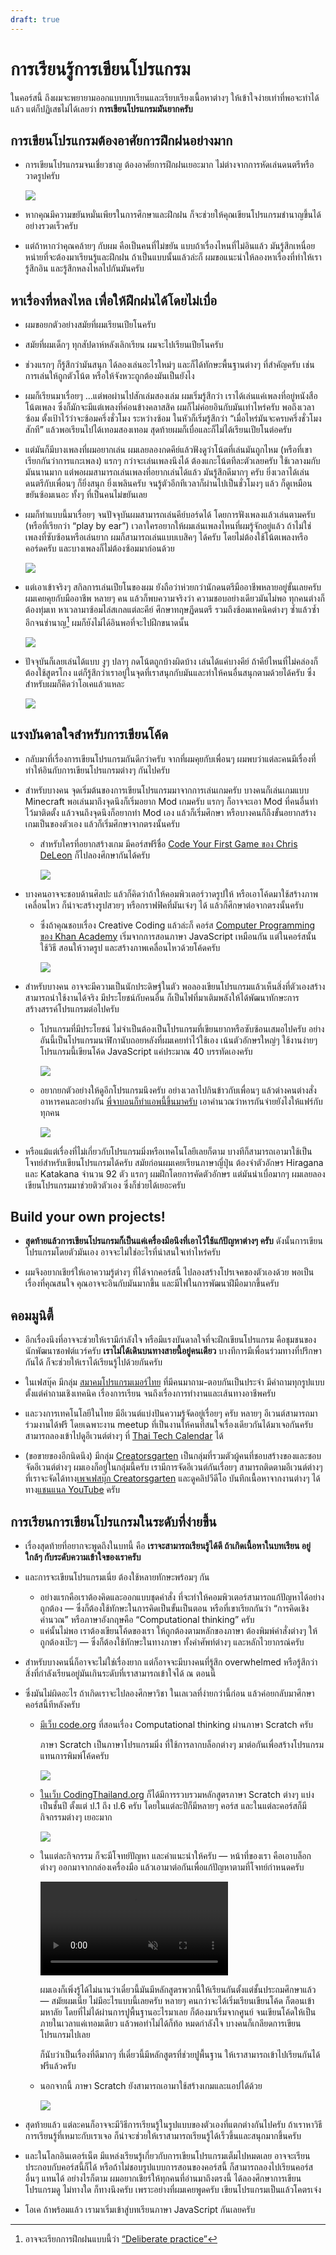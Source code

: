 ```yaml
---
draft: true
---
```


# การเรียนรู้การเขียนโปรแกรม

ในคอร์สนี้ ถึงผมจะพยายามออกแบบบทเรียนและเรียบเรียงเนื้อหาต่างๆ ให้เข้าใจง่ายเท่าที่พอจะทำได้แล้ว
แต่ก็ปฏิเสธไม่ได้เลยว่า **การเขียนโปรแกรมมันยากครับ**

## การเขียนโปรแกรมต้องอาศัยการฝึกฝนอย่างมาก

- การเขียนโปรแกรมจนเชี่ยวชาญ ต้องอาศัยการฝึกฝนเยอะมาก ไม่ต่างจากการหัดเล่นดนตรีหรือวาดรูปครับ

  ![](https://im.dt.in.th/ipfs/bafybeifclfhm2vantukuug6nrvli5zit2y7fgltywnnv77pkxrqkmqkvxu/image.webp)

- หากคุณมีความขยันหมั่นเพียรในการศึกษาและฝึกฝน
  ก็จะช่วยให้คุณเขียนโปรแกรมชำนาญขึ้นได้อย่างรวดเร็วครับ

- แต่ถ้าหากว่าคุณคล้ายๆ กับผม คือเป็นคนที่ไม่ขยัน
  แบบถ้าเรื่องไหนที่ไม่อินแล้ว มันรู้สึกเหนื่อยหน่ายที่จะต้องมาเรียนรู้และฝึกฝน
  ถ้าเป็นแบบนั้นแล้วล่ะก็
  ผมขอแนะนำให้ลองหาเรื่องที่ทำให้เรารู้สึกอิน และรู้สึกหลงไหลไปกันมันครับ

## หาเรื่องที่หลงไหล เพื่อให้ฝึกฝนได้โดยไม่เบื่อ

- ผมขอยกตัวอย่างสมัยที่ผมเรียนเปียโนครับ

- สมัยที่ผมเด็กๆ ทุกสัปดาห์หลังเลิกเรียน ผมจะไปเรียนเปียโนครับ

- ช่วงแรกๆ ก็รู้สึกว่ามันสนุก ได้ลองเล่นอะไรใหม่ๆ และก็ได้ทักษะพื้นฐานต่างๆ ที่สำคัญครับ
  เช่น การเล่นให้ถูกตัวโน้ต หรือให้จังหวะถูกต้องมันเป็นยังไง

- ผมก็เรียนมาเรื่อยๆ
  …แต่พอผ่านไปสักเล่มสองเล่ม ผมเริ่มรู้สึกว่า
  เราได้เล่นแค่เพลงที่อยู่หนังสือโน้ตเพลง ซึ่งก็มักจะมีแต่เพลงที่ค่อนข้างคลาสสิค ผมก็ไม่ค่อยอินกับมันเท่าไหร่ครับ
  พอถึงเวลาซ้อม ตั้งเป้าไว้ว่าจะซ้อมครึ่งชั่วโมง
  ระหว่างซ้อม ในหัวก็เริ่มรู้สึกว่า “เมื่อไหร่มันจะครบครึ่งชั่วโมงสักที”
  แล้วพอเรียนไปได้เทอมสองเทอม สุดท้ายผมก็เบื่อและก็ไม่ได้เรียนเปียโนต่อครับ

- แต่มันก็มีบางเพลงที่ผมอยากเล่น
  ผมเลยลองกดคีย์แล้วฟังดูว่าโน้ตที่เล่นมันถูกไหม (หรือที่เขาเรียกกันว่าการแกะเพลง)
  แรกๆ กว่าจะเล่นเพลงนึงได้ ต้องแกะโน้ตทีละตัวเลยครับ ใช้เวลางมกับมันนานมาก
  แต่พอผมสามารถเล่นเพลงที่อยากเล่นได้แล้ว มันรู้สึกดีมากๆ ครับ
  ยิ่งเวลาได้เล่นดนตรีกับเพื่อนๆ ก็ยิ่งสนุก ยิ่งเพลินครับ จนรู้ตัวอีกทีเวลาก็ผ่านไปเป็นชั่วโมงๆ แล้ว
  ก็ดูเหมือนขยันซ้อมเนอะ ทั้งๆ ที่เป็นคนไม่ขยันเลย

- ผมก็ทำแบบนี้มาเรื่อยๆ
  จนปัจจุบันผมสามารถเล่นคีย์บอร์ดได้ โดยการฟังเพลงแล้วเล่นตามครับ (หรือที่เรียกว่า “play by ear”)
  เวลาใครอยากให้ผมเล่นเพลงไหนที่ผมรู้จักอยู่แล้ว ถ้าไม่ใช่เพลงที่ซับซ้อนหรือเล่นยาก ผมก็สามารถเล่นแบบเบสิคๆ ได้ครับ โดยไม่ต้องใช้โน้ตเพลงหรือคอร์ดครับ และบางเพลงก็ไม่ต้องซ้อมมาก่อนด้วย

  ![](https://im.dt.in.th/ipfs/bafybeihnen446bdv2d26t6fr4v2bfqy577cgdki63qhacv7azd7dvoxzfe/image.webp)

- แต่เอาเข้าจริงๆ สกิลการเล่นเปียโนของผม ยังถือว่าห่วยกว่านักดนตรีมืออาชีพหลายอยู่ขั้นเลยครับ
  ผมเคยคุยกับมืออาชีพ หลายๆ คน
  แล้วก็พบความจริงว่า ความชอบอย่างเดียวมันไม่พอ
  ทุกคนต่างก็ต้องทุ่มเท
  หาเวลามาซ้อมไล่สเกลแต่ละคีย์ ศึกษาทฤษฎีดนตรี รวมถึงซ้อมเทคนิคต่างๆ ซ้ำแล้วซ้ำอีกจนชำนาญ[^deliberate]
  ผมก็ยังไม่ได้อินพอที่จะไปฝึกขนาดนั้น

  ![](https://im.dt.in.th/ipfs/bafybeieuxlqnnjrxcrxpkohwn54mrmcnjkyw4xafbkhxvggsgpxxqcdpli/image.webp)

- ปัจจุบันก็เลยเล่นได้แบบ งูๆ ปลาๆ กดโน้ตถูกบ้างผิดบ้าง เล่นได้แค่บางคีย์
  ถ้าคีย์ไหนที่ไม่คล่องก็ต้องใช้สูตรโกง
  แต่ก็รู้สึกว่าเราอยู่ในจุดที่เราสนุกกับมันและทำให้คนอื่นสนุกตามด้วยได้ครับ
  ซึ่งสำหรับผมก็คิดว่าโอเคแล้วแหละ

  ![](https://im.dt.in.th/ipfs/bafybeibc5732fway4lkcwkgl2zs4vxxo35svdp7nvlut7ujsonnpjcqn3m/image.webp)

[^deliberate]: อาจจะเรียกการฝึกฝนแบบนี้ว่า [“Deliberate practice”](https://jamesclear.com/beginners-guide-deliberate-practice)

## แรงบันดาลใจสำหรับการเขียนโค้ด

- กลับมาที่เรื่องการเขียนโปรแกรมกันดีกว่าครับ
  จากที่ผมคุยกับเพื่อนๆ ผมพบว่าแต่ละคนมีเรื่องที่ทำให้อินกับการเขียนโปรแกรมต่างๆ กันไปครับ

- สำหรับบางคน จุดเริ่มต้นของการเขียนโปรแกรมมาจากการเล่นเกมครับ
  บางคนก็เล่นเกมแบบ Minecraft
  พอเล่นมาถึงจุดนึงก็เริ่มอยาก Mod เกมครับ
  แรกๆ ก็อาจจะเอา Mod ที่คนอื่นทำไว้มาติดตั้ง
  แล้วจนถึงจุดนึงก็อยากทำ Mod เอง แล้วก็เริ่มศึกษา
  หรือบางคนก็ถึงขั้นอยากสร้างเกมเป็นของตัวเอง แล้วก็เริ่มศึกษาจากตรงนั้นครับ

  - สำหรับใครที่อยากสร้างเกม
    มีคอร์สฟรีชื่อ [Code Your First Game ของ Chris DeLeon](https://www.udemy.com/course/code-your-first-game/)
    ก็ไปลองศึกษากันได้ครับ

    ![](https://im.dt.in.th/ipfs/bafybeig3adfnmy4vagqwe4pn26dcdj4xlw22obmlqah2krqlodljvmsvvu/image.webp)

- บางคนอาจจะชอบด้านศิลปะ
  แล้วก็คิดว่าถ้าให้คอมพิวเตอร์วาดรูปให้
  หรือเอาโค้ดมาใช้สร้างภาพเคลื่อนไหว
  ก็น่าจะสร้างรูปสวยๆ หรือกราฟฟิคที่มันเจ๋งๆ ได้ แล้วก็ศึกษาต่อจากตรงนั้นครับ

  - ซึ่งถ้าคุณชอบเรื่อง Creative Coding แล้วล่ะก็
    คอร์ส [Computer Programming ของ Khan Academy](https://www.khanacademy.org/computing/computer-programming) เริ่มจากการสอนภาษา JavaScript เหมือนกัน
    แต่ในคอร์สนั้น ใช้วิธี สอนให้วาดรูป และสร้างภาพเคลื่อนไหวด้วยโค้ดครับ

    ![](https://im.dt.in.th/ipfs/bafybeihhqgt4xnp3eu4uh3oa3qipayrnvi6vxffdz6b7ayrr2ei2xifmou/image.webp)

- สำหรับบางคน อาจจะมีความเป็นนักประดิษฐ์ในตัว
  พอลองเขียนโปรแกรมแล้วเห็นสิ่งที่ตัวเองสร้างสามารถนำใช้งานได้จริง มีประโยชน์กับคนอื่น
  ก็เป็นไฟที่มาเติมพลังให้ได้พัฒนาทักษะการสร้างสรรค์โปรแกรมต่อไปครับ

  - โปรแกรมที่มีประโยชน์ ไม่จำเป็นต้องเป็นโปรแกรมที่เขียนยากหรือซับซ้อนเสมอไปครับ
    อย่างอันนี้เป็นโปรแกรมนาฬิกานับถอยหลังที่ผมเคยทำไว้ใช้เอง เน้นตัวอักษรใหญ่ๆ ใช้งานง่ายๆ
    โปรแกรมนี้เขียนโค้ด JavaScript แค่ประมาณ 40 บรรทัดเองครับ

    ![](https://im.dt.in.th/ipfs/bafybeihsyni3bn36xteyrwho4fzxl4uavjdpm3lcksslpl67cvdh7ounzi/image.webp)

  - อยากยกตัวอย่างให้ดูอีกโปรแกรมนึงครับ
    อย่างเวลาไปกินข้าวกับเพื่อนๆ แล้วต่างคนต่างสั่งอาหารคนละอย่างกัน
    [พี่จาบอนก็ทำแอพนี้ขึ้นมาครับ](https://twitter.com/Jabont/status/1194775856628895745)
    เอาคำนวณว่าหารกันจ่ายยังไงให้แฟร์กับทุกคน

    [![](https://im.dt.in.th/ipfs/bafybeiczsooeblmva4dde4syhedlktdvfzdmk4otwq6tx6aurbuljx63me/image.webp)](https://twitter.com/Jabont/status/1194775856628895745)

- หรือแม้แต่เรื่องที่ไม่เกี่ยวกับโปรแกรมมิ่งหรือเทคโนโลยีเลยก็ตาม บางทีก็สามารถเอามาใช้เป็นโจทย์สำหรับเขียนโปรแกรมได้ครับ
  สมัยก่อนผมเคยเรียนภาษาญี่ปุ่น ต้องจำตัวอักษร Hiragana และ Katakana จำนวน 92 ตัว
  แรกๆ ผมฝึกโดยการคัดตัวอักษร แต่มันน่าเบื่อมากๆ
  ผมเลยลองเขียนโปรแกรมมาช่วยติวตัวเอง ซึ่งก็ช่วยได้เยอะครับ

## Build your own projects!

- **สุดท้ายแล้วการเขียนโปรแกรมก็เป็นแค่เครื่องมือนึงที่เอาไว้ใช้แก้ปัญหาต่างๆ ครับ**
  ดังนั้นการเขียนโปรแกรมโดยตัวมันเอง อาจจะไม่ใช่อะไรที่น่าสนใจเท่าไหร่ครับ

- ผมจึงอยากเชียร์ให้เอาความรู้ต่างๆ ที่ได้จากคอร์สนี้ ไปลองสร้างโปรเจคของตัวเองด้วย
  พอเป็นเรื่องที่คุณสนใจ คุณอาจจะอินกับมันมากขึ้น และมีไฟในการพัฒนาฝีมือมากขึ้นครับ

## คอมมูนิตี้

- อีกเรื่องนึงที่อาจจะช่วยให้เรามีกำลังใจ หรือมีแรงบันดาลใจที่จะฝึกเขียนโปรแกรม คือชุมชนของนักพัฒนาซอฟต์แวร์ครับ
  **เราไม่ได้เดินบนทางสายนี้อยู่คนเดียว**
  บางทีการมีเพื่อนร่วมทางที่ปรึกษากันได้ ก็จะช่วยให้เราได้เรียนรู้ไปด้วยกันครับ

- ในเฟสบุ๊ค มีกลุ่ม [สมาคมโปรแกรมเมอร์ไทย](https://www.facebook.com/groups/240703846140892) ที่มีคนมาถาม-ตอบกันเป็นประจำ
  มีคำถามทุกรูปแบบ ตั้งแต่คำถามเชิงเทคนิค เรื่องการเรียน จนถึงเรื่องการทำงานและเส้นทางอาชีพครับ

- และวงการเทคโนโลยีในไทย
  มีอีเวนต์แบ่งปันความรู้จัดอยู่เรื่อยๆ ครับ
  หลายๆ อีเวนต์สามารถมาร่วมงานได้ฟรี โดยเฉพาะงาน meetup ที่เป็นงานให้คนที่สนใจเรื่องเดียวกันได้มาเจอกันครับ
  สามารถลองเข้าไปดูอีเวนต์ต่างๆ ที่ [Thai Tech Calendar](https://th.techcal.dev/) ได้

- (ขอขายของอีกนิดนึง)
  มีกลุ่ม [Creatorsgarten](https://creatorsgarten.org) เป็นกลุ่มที่รวมตัวผู้คนที่ชอบสร้างของและชอบจัดอีเวนต์ต่างๆ ผมเองก็อยู่ในกลุ่มนี้ครับ
  เรามีการจัดอีเวนต์กันเรื่อยๆ
  สามารถติดตามอีเวนต์ต่างๆ ที่เราจะจัดได้ทาง[เพจเฟสบุ๊ก Creatorsgarten](https://www.facebook.com/creatorsgarten) และดูคลิปวีดีโอ บันทึกเนื้อหาจากงานต่างๆ ได้ทาง[แชนแนล YouTube](https://www.youtube.com/@creatorsgarten) ครับ

## การเรียนการเขียนโปรแกรมในระดับที่ง่ายขึ้น

- เรื่องสุดท้ายที่อยากจะพูดถึงในบทนี้ คือ
  **เราจะสามารถเรียนรู้ได้ดี ถ้าเกิดเนื้อหาในบทเรียน อยู่ใกล้ๆ กับระดับความเข้าใจของเราครับ**

- และการจะเขียนโปรแกรมเนี่ย ต้องใช้หลายทักษะพร้อมๆ กัน

  - อย่างแรกคือเราต้องคิดและออกแบบชุดคำสั่ง ที่จะทำให้คอมพิวเตอร์สามารถแก้ปัญหาได้อย่างถูกต้อง — ซึ่งก็ต้องใช้ทักษะในการคิดเป็นขั้นเป็นตอน หรือที่เขาเรียกกันว่า “การคิดเชิงคำนวณ” หรือภาษาอังกฤษคือ “Computational thinking” ครับ
  - แค่นั้นไม่พอ เราต้องเขียนโค้ดของเรา ให้ถูกต้องตามหลักของภาษา ต้องพิมพ์คำสั่งต่างๆ ให้ถูกต้องเป๊ะๆ — ซึ่งก็ต้องใช้ทักษะในทางภาษา ทั้งคำศัพท์ต่างๆ และหลักไวยากรณ์ครับ

- สำหรับบางคนนี่ก็อาจจะไม่ใช่เรื่องยาก
  แต่ก็อาจจะมีบางคนที่รู้สึก overwhelmed หรือรู้สึกว่าสิ่งที่กำลังเรียนอยู่มันเกินระดับที่เราสามารถเข้าใจได้ ณ ตอนนี้

- ซึ่งมันไม่ผิดอะไร ถ้าเกิดเราจะไปลองศึกษาวิชา ในเลเวลที่ง่ายกว่านี้ก่อน แล้วค่อยกลับมาศึกษาคอร์สนี้ทีหลังครับ

  - [มีเว็บ code.org](https://studio.code.org/courses) ที่สอนเรื่อง Computational thinking ผ่านภาษา Scratch ครับ

    ภาษา Scratch เป็นภาษาโปรแกรมมิ่ง ที่ใช้การลากบล็อกต่างๆ มาต่อกันเพื่อสร้างโปรแกรม แทนการพิมพ์โค้ดครับ

    ![](https://im.dt.in.th/ipfs/bafybeieyuwjl2ezrvspfh4sv6c5s5gfrb2fnxwq6cjwiujbtstonwahhvy/image.webp)

  - [ในเว็บ CodingThailand.org](https://codingthailand.org/courses) ก็ได้มีการรวบรวมหลักสูตรภาษา Scratch ต่างๆ แบ่งเป็นชั้นปี ตั้งแต่ ป.1 ถึง ป.6 ครับ
    โดยในแต่ละปีก็มีหลายๆ คอร์ส
    และในแต่ละคอร์สก็มีกิจกรรมต่างๆ เยอะมาก

    ![](https://im.dt.in.th/ipfs/bafybeihub3oz7ljotar2uo3uhodovus7cjljuewovekvb5pfbpfybd75eq/image.webp)

  - ในแต่ละกิจกรรม ก็จะมีโจทย์ปัญหา และคำแนะนำให้ครับ — หน้าที่ของเรา คือเอาบล็อกต่างๆ ออกมาจากกล่องเครื่องมือ
    แล้วเอามาต่อกันเพื่อแก้ปัญหาตามที่โจทย์กำหนดครับ

    <video src="https://im.dt.in.th/ipfs/bafybeia5gjdtfr5gra45xh65n3zorsghqtgrgyuoca6mrlsimtjmichkmq/codeorg.mp4" muted autoplay loop controls></video>

    ผมเองก็เพิ่งรู้ได้ไม่นานว่าเดี๋ยวนี้มันมีหลักสูตรพวกนี้ให้เรียนกันตั้งแต่ชั้นประถมศึกษาแล้ว — สมัยผมเนี่ย ไม่มีอะไรแบบนี้เลยครับ
    หลายๆ คนกว่าจะได้เริ่มเรียนเขียนโค้ด ก็ตอนเข้ามหาลัย โดยที่ไม่ได้ผ่านการปูพื้นฐานอะไรมาเลย
    ก็ต้องมาเริ่มจากศูนย์ จนเขียนโค้ดให้เป็น ภายในเวลาแค่เทอมเดียว แล้วพอทำไม่ได้ก็ท้อ หมดกำลังใจ บางคนก็เกลียดการเขียนโปรแกรมไปเลย

    ก็นับว่าเป็นเรื่องที่ดีมากๆ ที่เดี๋ยวนี้มีหลักสูตรที่ช่วยปูพื้นฐาน ให้เราสามารถเข้าไปเรียนกันได้ฟรีแล้วครับ

  - นอกจากนี้ ภาษา Scratch ยังสามารถเอามาใช้สร้างเกมและแอปได้ด้วย

    ![](https://im.dt.in.th/ipfs/bafybeidvux7nwm7uhtfjxjjsp5n4n5y44r2xxmhfcwbzlfey67esotj7hi/image.webp)

- สุดท้ายแล้ว
  แต่ละคนก็อาจจะมีวิธีการเรียนรู้ในรูปแบบของตัวเองที่แตกต่างกันไปครับ
  ถ้าเราหาวิธีการเรียนรู้ที่เหมาะกับเราเจอ ก็น่าจะช่วยให้เราสามารถเรียนรู้ได้เร็วขึ้นและสนุกมากขึ้นครับ

- และในโลกอินเตอร์เน็ต มีแหล่งเรียนรู้เกี่ยวกับการเขียนโปรแกรมเต็มไปหมดเลย
  อาจจะเรียนประกอบกับคอร์สนี้ก็ได้
  หรือถ้าไม่ชอบรูปแบบการสอนของคอร์สนี้ ก็สามารถลองไปเรียนคอร์สอื่นๆ แทนได้
  อย่างไรก็ตาม ผมอยากเชียร์ให้ทุกคนที่อ่านมาถึงตรงนี้ ได้ลองศึกษาการเขียนโปรแกรมดู ไม่ทางใด ก็ทางนึงครับ
  เพราะอย่างที่ผมเคยพูดครับ เขียนโปรแกรมเป็นแล้วโคตรเจ๋ง

- โอเค
  ถ้าพร้อมแล้ว เรามาเริ่มเข้าสู่บทเรียนภาษา JavaScript กันเลยครับ
